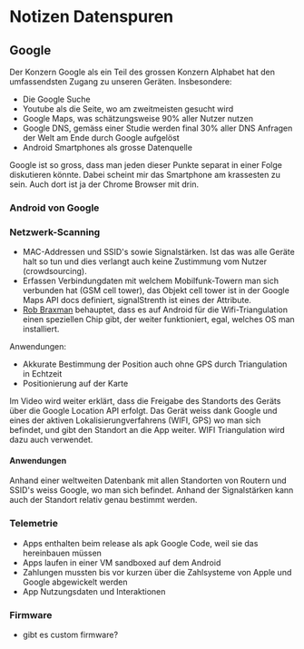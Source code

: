# Notizen Datenspuren

## Google

Der Konzern Google als ein Teil des grossen Konzern Alphabet hat den umfassendsten Zugang zu unseren Geräten. Insbesondere:

- Die Google Suche
- Youtube als die Seite, wo am zweitmeisten gesucht wird
- Google Maps, was schätzungsweise 90% aller Nutzer nutzen
- Google DNS, gemäss einer Studie werden final 30% aller DNS Anfragen der Welt am Ende durch Google aufgelöst
- Android Smartphones als grosse Datenquelle

Google ist so gross, dass man jeden dieser Punkte separat in einer Folge diskutieren könnte. Dabei scheint mir das Smartphone am krassesten zu sein. Auch dort ist ja der Chrome Browser mit drin. 

### Android von Google

### Netzwerk-Scanning

- MAC-Addressen und SSID's sowie Signalstärken. Ist das was alle Geräte halt so tun und dies verlangt auch keine Zustimmung vom Nutzer (crowdsourcing).
- Erfassen Verbindungdaten mit welchem Mobilfunk-Towern man sich verbunden hat (GSM cell tower), das Objekt cell tower ist in der Google Maps API docs definiert, signalStrenth ist eines der Attribute.
- [Rob Braxman](https://yewtu.be/watch?v=4LPDsPvCbCo) behauptet, dass es auf Android für die Wifi-Triangulation einen speziellen Chip gibt, der weiter funktioniert, egal, welches OS man installiert.

Anwendungen:

- Akkurate Bestimmung der Position auch ohne GPS durch Triangulation in Echtzeit
- Positionierung auf der Karte

Im Video wird weiter erklärt, dass die Freigabe des Standorts des Geräts über die Google Location API erfolgt. Das Gerät weiss dank Google und eines der aktiven Lokalisierungverfahrens (WIFI, GPS) wo man sich befindet, und gibt den Standort an die App weiter. WIFI Triangulation wird dazu auch verwendet.

#### Anwendungen

Anhand einer weltweiten Datenbank mit allen Standorten von Routern und SSID's weiss Google, wo man sich befindet. Anhand der Signalstärken kann auch der Standort relativ genau bestimmt werden.

### Telemetrie

- Apps enthalten beim release als apk Google Code, weil sie das hereinbauen müssen
- Apps laufen in einer VM sandboxed auf dem Android
- Zahlungen mussten bis vor kurzen über die Zahlsysteme von Apple und Google abgewickelt werden
- App Nutzungsdaten und Interaktionen


### Firmware

- gibt es custom firmware?